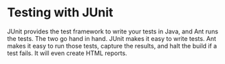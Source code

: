 # Testing with JUnit

JUnit provides the test framework to write your tests in Java, and Ant runs the tests. The two go hand in hand. JUnit makes it easy to write tests. Ant makes it easy to run those tests, capture the results, and halt the build if a test fails. It will even create HTML reports.


















